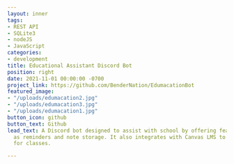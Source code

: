 ```yaml
---
layout: inner
tags:
- REST API
- SQLite3
- nodeJS
- JavaScript
categories:
- development
title: Educational Assistant Discord Bot
position: right
date: 2021-11-01 00:00:00 -0700
project_link: https://github.com/BenderNation/EdumacationBot
featured_image:
- "/uploads/edumacation2.jpg"
- "/uploads/edumacation3.jpg"
- "/uploads/edumacation1.jpg"
button_icon: github
button_text: Github
lead_text: A Discord bot designed to assist with school by offering features such
  as reminders and note storage. It also integrates with Canvas LMS to show grades
  for classes.

---
```

